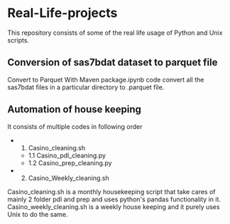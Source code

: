 # Real-Life-projects
This repository consists of some of the real life usage of Python and Unix scripts.
## Conversion of sas7bdat dataset to parquet file
Convert to Parquet With Maven package.ipynb code convert all the sas7bdat files in a particular directory to .parquet file.

## Automation of house keeping 
It consists of multiple codes in following order
* 1. Casino_cleaning.sh 
  * 1.1 Casino_pdl_cleaning.py
  * 1.2 Casino_prep_cleaning.py
* 2. Casino_Weekly_cleaning.sh

Casino_cleaning.sh is a monthly housekeeping script that take cares of mainly 2 folder pdl and prep and uses python's pandas functionality in it.
Casino_weekly_cleaning.sh is a weekly house keeping and it purely uses Unix to do the same.
